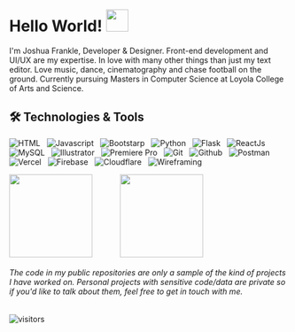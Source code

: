 # Hello World! <img src="https://raw.githubusercontent.com/MartinHeinz/MartinHeinz/master/wave.gif" width="40" height="auto"/>

<!-- [![Gmail](https://img.shields.io/badge/-Mail-0077B5?style=for-the-badge&logo=Gmail&logoColor=white&color=0d1117)](mailto:joshuafrankle7@gmail.com) &nbsp;
[![LinkedIn](https://img.shields.io/badge/-linkedIn-0077B5?style=for-the-badge&logo=LinkedIn&logoColor=white&color=0d1117)](https://www.linkedin.com/in/joshua-frankle-9832271ab/) &nbsp;
[![Twitter](https://img.shields.io/badge/-Twitter-0077B5?style=for-the-badge&logo=Twitter&logoColor=white&color=0d1117)](https://twitter.com/JoshuaFrankle) &nbsp; -->

I'm Joshua Frankle, Developer & Designer. Front-end development and UI/UX are my expertise. In love with many other things than just my text editor. Love music, dance, cinematography and chase football on the ground. Currently pursuing Masters in Computer Science at Loyola College of Arts and Science.


## 🛠 Technologies & Tools
![HTML](https://img.shields.io/badge/HTML5--informational?style=flat&logo=HTML5&logoColor=white&color=2bbc8a) &nbsp;
![Javascript](https://img.shields.io/badge/JavaScript--informational?style=flat&logo=javascript&logoColor=white&color=2bbc8a) &nbsp;
![Bootstarp](https://img.shields.io/badge/Bootstarp--informational?style=flat&logo=Bootstrap&logoColor=white&color=2bbc8a) &nbsp;
![Python](https://img.shields.io/badge/Python--informational?style=flat&logo=python&logoColor=white&color=2bbc8a) &nbsp;
![Flask](https://img.shields.io/badge/Flask--informational?style=flate&logo=Flask&logoColor=white&color=2bbc8a) &nbsp;
![ReactJs](https://img.shields.io/badge/ReactJs--informational?style=flat&logo=React&logoColor=white&color=2bbc8a) &nbsp;
![MySQL](https://img.shields.io/badge/MySQL--informational?style=flat&logo=MySQL&logoColor=white&color=2bbc8a) &nbsp;
![Illustrator](https://img.shields.io/badge/Illustrator--informational?style=flat&logo=Adobe-Illustrator&logoColor=white&color=2bbc8a) &nbsp;
![Premiere Pro](https://img.shields.io/badge/Premiere%20Pro--informational?style=flat&logo=Adobe-Premiere-Pro&logoColor=white&color=2bbc8a) &nbsp;
![Git](https://img.shields.io/badge/Git--informational?style=flat&logo=Git&logoColor=white&color=2bbc8a) &nbsp;
![Github](https://img.shields.io/badge/GitHub--informational?style=flat&logo=GitHub&logoColor=white&color=2bbc8a) &nbsp;
![Postman](https://img.shields.io/badge/Postman--informational?style=flat&logo=Postman&logoColor=white&color=2bbc8a) &nbsp;
![Vercel](https://img.shields.io/badge/Vercel--informational?style=flat&logo=Vercel&logoColor=white&color=2bbc8a) &nbsp;
![Firebase](https://img.shields.io/badge/Firebase--informational?style=flat&logo=Firebase&logoColor=white&color=2bbc8a) &nbsp;
![Cloudflare](https://img.shields.io/badge/Cloudflare--informational?style=flat&logo=Cloudflare&logoColor=white&color=2bbc8a) &nbsp;
![Wireframing](https://img.shields.io/badge/Wireframing--informational?style=flat&logo=MODX&logoColor=white&color=2bbc8a) &nbsp;

<div style="display: flex; display: -webkit-box; display: -webkit-flex;">
<img src="http://github-readme-streak-stats.herokuapp.com?user=Joshuafrankle&theme=green_nur&&background=0d1117&border=444" height="150">
<img src="https://github-readme-stats.vercel.app/api?username=Joshuafrankle&show_icons=true&title_color=0cebba&icon_color=0cebba&bg_color=0d1117&text_color=FFF&border_color=444&count_private=true" height="150"  style="margin-left: 50px">
 </div>

###### The code in my public repositories are only a sample of the kind of projects I have worked on. Personal projects with sensitive code/data are private so if you'd like to talk about them, feel free to get in touch with me.

![visitors](https://visitor-badge.laobi.icu/badge?page_id=Joshuafrankle.Joshuafrankle&title=Visitors)
